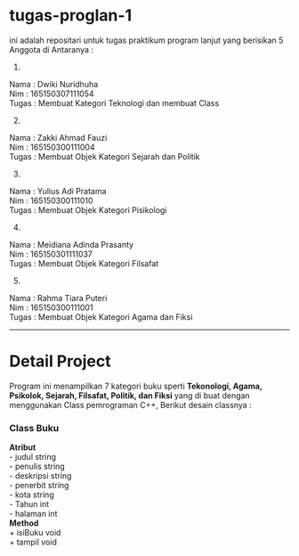# tugas-proglan-1
ini adalah repositari untuk tugas praktikum program lanjut yang berisikan 5 Anggota di Antaranya :

1.
Nama : Dwiki Nuridhuha <br>
Nim : 165150307111054 <br>
Tugas : Membuat Kategori Teknologi dan membuat Class <br>

2.
Nama : Zakki Ahmad Fauzi  <br>
Nim : 165150300111004 <br>
Tugas : Membuat Objek Kategori Sejarah dan Politik <br>

3.
Nama : Yulius Adi Pratama <br>
Nim : 165150300111010 <br>
Tugas : Membuat Objek Kategori Pisikologi <br>  

4.
Nama : Meidiana Adinda Prasanty <br>
Nim : 165150301111037 <br>
Tugas : Membuat Objek Kategori Filsafat <br>

5.
Nama : Rahma Tiara Puteri <br>
Nim : 165150300111001 <br>
Tugas : Membuat Objek Kategori Agama dan Fiksi <br>
<hr>
<h1>Detail Project</h1>
Program ini menampilkan 7 kategori buku sperti <b>Tekonologi, Agama, Psikolok, Sejarah, Filsafat, Politik, dan Fiksi</b> yang di buat dengan menggunakan Class pemrograman C++, Berikut desain classnya : <br>

<h3>Class Buku</h3>
<b>Atribut</b> <br>
- judul string <br>
- penulis string <br>
- deskripsi string <br>
- penerbit string <br>
- kota string <br>
- Tahun int <br>
- halaman int <br>
<b>Method</b> <br>
+ isiBuku void <br>
+ tampil void <br>
